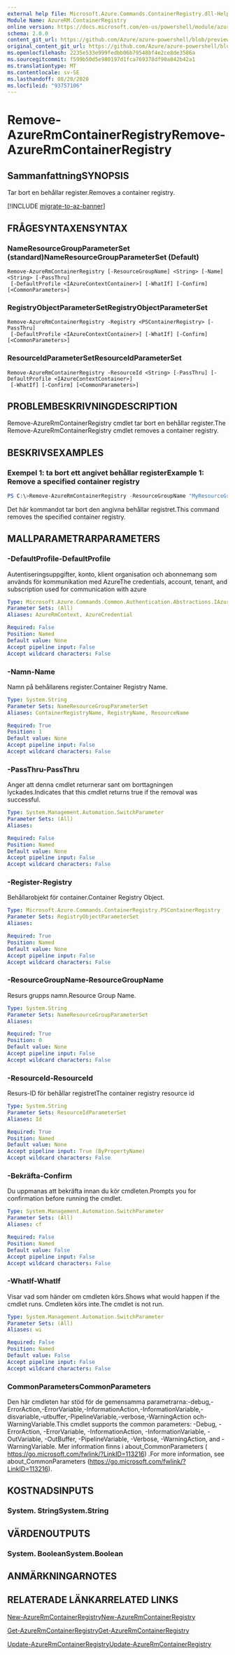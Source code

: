 ```yaml
---
external help file: Microsoft.Azure.Commands.ContainerRegistry.dll-Help.xml
Module Name: AzureRM.ContainerRegistry
online version: https://docs.microsoft.com/en-us/powershell/module/azurerm.containerregistry/remove-azurermcontainerregistry
schema: 2.0.0
content_git_url: https://github.com/Azure/azure-powershell/blob/preview/src/ResourceManager/ContainerRegistry/Commands.ContainerRegistry/help/Remove-AzureRmContainerRegistry.md
original_content_git_url: https://github.com/Azure/azure-powershell/blob/preview/src/ResourceManager/ContainerRegistry/Commands.ContainerRegistry/help/Remove-AzureRmContainerRegistry.md
ms.openlocfilehash: 2235e533e999fedbb06b79548bf4e2ce8de3586a
ms.sourcegitcommit: f599b50d5e980197d1fca769378df90a842b42a1
ms.translationtype: MT
ms.contentlocale: sv-SE
ms.lasthandoff: 08/20/2020
ms.locfileid: "93757106"
---
```

# <span data-ttu-id="5048b-101">Remove-AzureRmContainerRegistry</span><span class="sxs-lookup"><span data-stu-id="5048b-101">Remove-AzureRmContainerRegistry</span></span>

## <span data-ttu-id="5048b-102">Sammanfattning</span><span class="sxs-lookup"><span data-stu-id="5048b-102">SYNOPSIS</span></span>
<span data-ttu-id="5048b-103">Tar bort en behållar register.</span><span class="sxs-lookup"><span data-stu-id="5048b-103">Removes a container registry.</span></span>

[!INCLUDE [migrate-to-az-banner](../../includes/migrate-to-az-banner.md)]

## <span data-ttu-id="5048b-104">FRÅGESYNTAXEN</span><span class="sxs-lookup"><span data-stu-id="5048b-104">SYNTAX</span></span>

### <span data-ttu-id="5048b-105">NameResourceGroupParameterSet (standard)</span><span class="sxs-lookup"><span data-stu-id="5048b-105">NameResourceGroupParameterSet (Default)</span></span>
```
Remove-AzureRmContainerRegistry [-ResourceGroupName] <String> [-Name] <String> [-PassThru]
 [-DefaultProfile <IAzureContextContainer>] [-WhatIf] [-Confirm] [<CommonParameters>]
```

### <span data-ttu-id="5048b-106">RegistryObjectParameterSet</span><span class="sxs-lookup"><span data-stu-id="5048b-106">RegistryObjectParameterSet</span></span>
```
Remove-AzureRmContainerRegistry -Registry <PSContainerRegistry> [-PassThru]
 [-DefaultProfile <IAzureContextContainer>] [-WhatIf] [-Confirm] [<CommonParameters>]
```

### <span data-ttu-id="5048b-107">ResourceIdParameterSet</span><span class="sxs-lookup"><span data-stu-id="5048b-107">ResourceIdParameterSet</span></span>
```
Remove-AzureRmContainerRegistry -ResourceId <String> [-PassThru] [-DefaultProfile <IAzureContextContainer>]
 [-WhatIf] [-Confirm] [<CommonParameters>]
```

## <span data-ttu-id="5048b-108">PROBLEMBESKRIVNING</span><span class="sxs-lookup"><span data-stu-id="5048b-108">DESCRIPTION</span></span>
<span data-ttu-id="5048b-109">Remove-AzureRmContainerRegistry cmdlet tar bort en behållar register.</span><span class="sxs-lookup"><span data-stu-id="5048b-109">The Remove-AzureRmContainerRegistry cmdlet removes a container registry.</span></span>

## <span data-ttu-id="5048b-110">BESKRIVS</span><span class="sxs-lookup"><span data-stu-id="5048b-110">EXAMPLES</span></span>

### <span data-ttu-id="5048b-111">Exempel 1: ta bort ett angivet behållar register</span><span class="sxs-lookup"><span data-stu-id="5048b-111">Example 1: Remove a specified container registry</span></span>
```powershell
PS C:\>Remove-AzureRmContainerRegistry -ResourceGroupName "MyResourceGroup" -Name "MyRegistry"
```

<span data-ttu-id="5048b-112">Det här kommandot tar bort den angivna behållar registret.</span><span class="sxs-lookup"><span data-stu-id="5048b-112">This command removes the specified container registry.</span></span>

## <span data-ttu-id="5048b-113">MALLPARAMETRAR</span><span class="sxs-lookup"><span data-stu-id="5048b-113">PARAMETERS</span></span>

### <span data-ttu-id="5048b-114">-DefaultProfile</span><span class="sxs-lookup"><span data-stu-id="5048b-114">-DefaultProfile</span></span>
<span data-ttu-id="5048b-115">Autentiseringsuppgifter, konto, klient organisation och abonnemang som används för kommunikation med Azure</span><span class="sxs-lookup"><span data-stu-id="5048b-115">The credentials, account, tenant, and subscription used for communication with azure</span></span>

```yaml
Type: Microsoft.Azure.Commands.Common.Authentication.Abstractions.IAzureContextContainer
Parameter Sets: (All)
Aliases: AzureRmContext, AzureCredential

Required: False
Position: Named
Default value: None
Accept pipeline input: False
Accept wildcard characters: False
```

### <span data-ttu-id="5048b-116">-Namn</span><span class="sxs-lookup"><span data-stu-id="5048b-116">-Name</span></span>
<span data-ttu-id="5048b-117">Namn på behållarens register.</span><span class="sxs-lookup"><span data-stu-id="5048b-117">Container Registry Name.</span></span>

```yaml
Type: System.String
Parameter Sets: NameResourceGroupParameterSet
Aliases: ContainerRegistryName, RegistryName, ResourceName

Required: True
Position: 1
Default value: None
Accept pipeline input: False
Accept wildcard characters: False
```

### <span data-ttu-id="5048b-118">-PassThru</span><span class="sxs-lookup"><span data-stu-id="5048b-118">-PassThru</span></span>
<span data-ttu-id="5048b-119">Anger att denna cmdlet returnerar sant om borttagningen lyckades.</span><span class="sxs-lookup"><span data-stu-id="5048b-119">Indicates that this cmdlet returns true if the removal was successful.</span></span>

```yaml
Type: System.Management.Automation.SwitchParameter
Parameter Sets: (All)
Aliases:

Required: False
Position: Named
Default value: None
Accept pipeline input: False
Accept wildcard characters: False
```

### <span data-ttu-id="5048b-120">-Register</span><span class="sxs-lookup"><span data-stu-id="5048b-120">-Registry</span></span>
<span data-ttu-id="5048b-121">Behållarobjekt för container.</span><span class="sxs-lookup"><span data-stu-id="5048b-121">Container Registry Object.</span></span>

```yaml
Type: Microsoft.Azure.Commands.ContainerRegistry.PSContainerRegistry
Parameter Sets: RegistryObjectParameterSet
Aliases:

Required: True
Position: Named
Default value: None
Accept pipeline input: False
Accept wildcard characters: False
```

### <span data-ttu-id="5048b-122">-ResourceGroupName</span><span class="sxs-lookup"><span data-stu-id="5048b-122">-ResourceGroupName</span></span>
<span data-ttu-id="5048b-123">Resurs grupps namn.</span><span class="sxs-lookup"><span data-stu-id="5048b-123">Resource Group Name.</span></span>

```yaml
Type: System.String
Parameter Sets: NameResourceGroupParameterSet
Aliases:

Required: True
Position: 0
Default value: None
Accept pipeline input: False
Accept wildcard characters: False
```

### <span data-ttu-id="5048b-124">-ResourceId</span><span class="sxs-lookup"><span data-stu-id="5048b-124">-ResourceId</span></span>
<span data-ttu-id="5048b-125">Resurs-ID för behållar registret</span><span class="sxs-lookup"><span data-stu-id="5048b-125">The container registry resource id</span></span>

```yaml
Type: System.String
Parameter Sets: ResourceIdParameterSet
Aliases: Id

Required: True
Position: Named
Default value: None
Accept pipeline input: True (ByPropertyName)
Accept wildcard characters: False
```

### <span data-ttu-id="5048b-126">-Bekräfta</span><span class="sxs-lookup"><span data-stu-id="5048b-126">-Confirm</span></span>
<span data-ttu-id="5048b-127">Du uppmanas att bekräfta innan du kör cmdleten.</span><span class="sxs-lookup"><span data-stu-id="5048b-127">Prompts you for confirmation before running the cmdlet.</span></span>

```yaml
Type: System.Management.Automation.SwitchParameter
Parameter Sets: (All)
Aliases: cf

Required: False
Position: Named
Default value: False
Accept pipeline input: False
Accept wildcard characters: False
```

### <span data-ttu-id="5048b-128">-WhatIf</span><span class="sxs-lookup"><span data-stu-id="5048b-128">-WhatIf</span></span>
<span data-ttu-id="5048b-129">Visar vad som händer om cmdleten körs.</span><span class="sxs-lookup"><span data-stu-id="5048b-129">Shows what would happen if the cmdlet runs.</span></span>
<span data-ttu-id="5048b-130">Cmdleten körs inte.</span><span class="sxs-lookup"><span data-stu-id="5048b-130">The cmdlet is not run.</span></span>

```yaml
Type: System.Management.Automation.SwitchParameter
Parameter Sets: (All)
Aliases: wi

Required: False
Position: Named
Default value: False
Accept pipeline input: False
Accept wildcard characters: False
```

### <span data-ttu-id="5048b-131">CommonParameters</span><span class="sxs-lookup"><span data-stu-id="5048b-131">CommonParameters</span></span>
<span data-ttu-id="5048b-132">Den här cmdleten har stöd för de gemensamma parametrarna:-debug,-ErrorAction,-ErrorVariable,-InformationAction,-InformationVariable,-disvariable,-utbuffer,-PipelineVariable,-verbose,-WarningAction och-WarningVariable.</span><span class="sxs-lookup"><span data-stu-id="5048b-132">This cmdlet supports the common parameters: -Debug, -ErrorAction, -ErrorVariable, -InformationAction, -InformationVariable, -OutVariable, -OutBuffer, -PipelineVariable, -Verbose, -WarningAction, and -WarningVariable.</span></span> <span data-ttu-id="5048b-133">Mer information finns i about_CommonParameters ( https://go.microsoft.com/fwlink/?LinkID=113216) .</span><span class="sxs-lookup"><span data-stu-id="5048b-133">For more information, see about_CommonParameters (https://go.microsoft.com/fwlink/?LinkID=113216).</span></span>

## <span data-ttu-id="5048b-134">KOSTNADS</span><span class="sxs-lookup"><span data-stu-id="5048b-134">INPUTS</span></span>

### <span data-ttu-id="5048b-135">System. String</span><span class="sxs-lookup"><span data-stu-id="5048b-135">System.String</span></span>

## <span data-ttu-id="5048b-136">VÄRDEN</span><span class="sxs-lookup"><span data-stu-id="5048b-136">OUTPUTS</span></span>

### <span data-ttu-id="5048b-137">System. Boolean</span><span class="sxs-lookup"><span data-stu-id="5048b-137">System.Boolean</span></span>

## <span data-ttu-id="5048b-138">ANMÄRKNINGAR</span><span class="sxs-lookup"><span data-stu-id="5048b-138">NOTES</span></span>

## <span data-ttu-id="5048b-139">RELATERADE LÄNKAR</span><span class="sxs-lookup"><span data-stu-id="5048b-139">RELATED LINKS</span></span>

[<span data-ttu-id="5048b-140">New-AzureRmContainerRegistry</span><span class="sxs-lookup"><span data-stu-id="5048b-140">New-AzureRmContainerRegistry</span></span>]()

[<span data-ttu-id="5048b-141">Get-AzureRmContainerRegistry</span><span class="sxs-lookup"><span data-stu-id="5048b-141">Get-AzureRmContainerRegistry</span></span>]()

[<span data-ttu-id="5048b-142">Update-AzureRmContainerRegistry</span><span class="sxs-lookup"><span data-stu-id="5048b-142">Update-AzureRmContainerRegistry</span></span>]()

